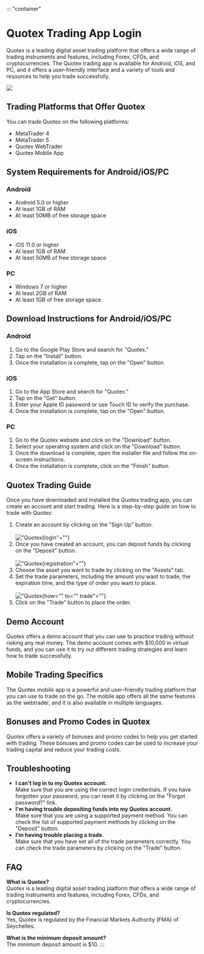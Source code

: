 ::: \"container\"
# Quotex Trading App Login

Quotex is a leading digital asset trading platform that offers a wide
range of trading instruments and features, including Forex, CFDs, and
cryptocurrencies. The Quotex trading app is available for Android, iOS,
and PC, and it offers a user-friendly interface and a variety of tools
and resources to help you trade successfully.

[![](https://static.quotex.io/files/1_en/300_250.jpg)](https://traff.sbs/brokerqxsignupf)

## Trading Platforms that Offer Quotex

You can trade Quotex on the following platforms:

-   MetaTrader 4
-   MetaTrader 5
-   Quotex WebTrader
-   Quotex Mobile App

## System Requirements for Android/iOS/PC

### Android

-   Android 5.0 or higher
-   At least 1GB of RAM
-   At least 50MB of free storage space

### iOS

-   iOS 11.0 or higher
-   At least 1GB of RAM
-   At least 50MB of free storage space

### PC

-   Windows 7 or higher
-   At least 2GB of RAM
-   At least 1GB of free storage space

## Download Instructions for Android/iOS/PC

### Android

1.  Go to the Google Play Store and search for "Quotex."
2.  Tap on the "Install" button.
3.  Once the installation is complete, tap on the "Open" button.

### iOS

1.  Go to the App Store and search for "Quotex."
2.  Tap on the "Get" button.
3.  Enter your Apple ID password or use Touch ID to verify the purchase.
4.  Once the installation is complete, tap on the "Open" button.

### PC

1.  Go to the Quotex website and click on the "Download" button.
2.  Select your operating system and click on the "Download"
    button.
3.  Once the download is complete, open the installer file and follow
    the on-screen instructions.
4.  Once the installation is complete, click on the "Finish"
    button.

## Quotex Trading Guide

Once you have downloaded and installed the Quotex trading app, you can
create an account and start trading. Here is a step-by-step guide on how
to trade with Quotex:

1.  Create an account by clicking on the "Sign Up" button.\
    \
    !["Quotex](\%22https://6d2ab22e.rocketcdn.me/wp-content/uploads/2023/08/start-trading-1@2x.png\%22){login"=""}
2.  Once you have created an account, you can deposit funds by clicking
    on the "Deposit" button.\
    \
    !["Quotex](\%22https://6d2ab22e.rocketcdn.me/wp-content/uploads/2023/08/start-trading-2@2x.png\%22){registration"=""}
3.  Choose the asset you want to trade by clicking on the "Assets"
    tab.
4.  Set the trade parameters, including the amount you want to trade,
    the expiration time, and the type of order you want to place.\
    \
    !["Quotex](\%22https://6d2ab22e.rocketcdn.me/wp-content/uploads/2023/08/start-trading-2@2x.png\%22){how=""
    to="" trade"=""}
5.  Click on the "Trade" button to place the order.

## Demo Account

Quotex offers a demo account that you can use to practice trading
without risking any real money. The demo account comes with \$10,000 in
virtual funds, and you can use it to try out different trading
strategies and learn how to trade successfully.

## Mobile Trading Specifics

The Quotex mobile app is a powerful and user-friendly trading platform
that you can use to trade on the go. The mobile app offers all the same
features as the webtrader, and it is also available in multiple
languages.

## Bonuses and Promo Codes in Quotex

Quotex offers a variety of bonuses and promo codes to help you get
started with trading. These bonuses and promo codes can be used to
increase your trading capital and reduce your trading costs.

## Troubleshooting

-   **I can\'t log in to my Quotex account.**\
    Make sure that you are using the correct login credentials. If you
    have forgotten your password, you can reset it by clicking on the
    "Forgot password?" link.
-   **I\'m having trouble depositing funds into my Quotex account.**\
    Make sure that you are using a supported payment method. You can
    check the list of supported payment methods by clicking on the
    "Deposit" button.
-   **I\'m having trouble placing a trade.**\
    Make sure that you have set all of the trade parameters correctly.
    You can check the trade parameters by clicking on the "Trade"
    button.

## FAQ

**What is Quotex?**\
Quotex is a leading digital asset trading platform that offers a wide
range of trading instruments and features, including Forex, CFDs, and
cryptocurrencies.

**Is Quotex regulated?**\
Yes, Quotex is regulated by the Financial Markets Authority (FMA) of
Seychelles.

**What is the minimum deposit amount?**\
The minimum deposit amount is \$10.
:::

